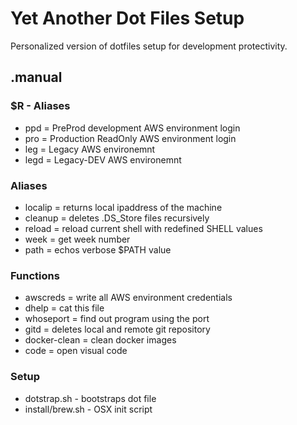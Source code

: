 # Yet Another Dot Files Setup
Personalized version of dotfiles setup for development protectivity.

## .manual
### $R - Aliases 
- ppd = PreProd development AWS environment login
- pro = Production ReadOnly AWS environment login
- leg = Legacy AWS environemnt
- legd = Legacy-DEV AWS environemnt

### Aliases 
- localip = returns local ipaddress of the machine
- cleanup = deletes .DS_Store files recursively
- reload = reload current shell with redefined SHELL values
- week = get week number
- path = echos verbose $PATH value

### Functions 
- awscreds = write all AWS environment credentials
- dhelp = cat this file
- whoseport = find out program using the port
- gitd = deletes local and remote git repository
- docker-clean = clean docker images
- code = open visual code

### Setup 
- dotstrap.sh - bootstraps dot file
- install/brew.sh - OSX init script